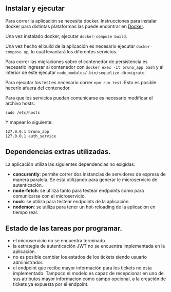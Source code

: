 ## Instalar y ejecutar

Para correr la aplicación se necesita docker. Instrucciones para instalar docker para distintas plataformas las puede encontrar en [Docker](https://www.docker.com/get-started).

Una vez instalado docker, ejecutar `docker-compose build`.

Una vez hecho el build de la aplicación es necesario ejecutar `docker-compose up`, lo cual levantará los diferentes servicios.

Para correr las migraciones sobre el contenedor de persistencia es necesario ingresar al contenedor con `docker exec -it bruno_app bash` y al interior de éste ejecutar `node_modules/.bin/sequelize db:migrate`.

Para ejecutar los test es necesario correr `npm run test`. Esto es posible hacerlo afuera del contenedor.

Para que los servicios puedan comunicarse es necesario modificar el archivo hosts:

```
sudo /etc/hosts
```

Y mapear lo siguiente:

```
127.0.0.1 bruno_app
127.0.0.1 auth_service
```

## Dependencias extras utilizadas.

La aplicación utiliza las siguientes dependencias no exigidas:

- **concurently**: permite correr dos instancias de servidores de express de manera paralela. Se esta utilizando para generar le microservicio de autenticación.
- **node-fetch**: se utiliza tanto para testear endpoints como para comunicarse con el microservicio.
- **nock**: se utiliza para testear endpoints de la aplicación.
- **nodemon**: se utiliza para tener un hot-reloading de la aplicación en tiempo real.

## Estado de las tareas por programar.

- el microservicio no se encuentra terminado.
- la estrategia de autenticación JWT no se encuentra implementada en la aplicación.
- no es posible cambiar los estados de los tickets siendo usuario administrador.
- el endpoint que recibe mayor información para los tickets no esta implementado. Tampoco el modelo es capaz de recepcionar en uno de sus atributos mayor informacion como campo opcional, a la creación de tickets ya expuesta por el endpoint.
